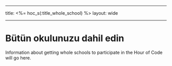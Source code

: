 * * *

title: <%= hoc_s(:title_whole_school) %> layout: wide

* * *

# Bütün okulunuzu dahil edin

Information about getting whole schools to participate in the Hour of Code will go here.